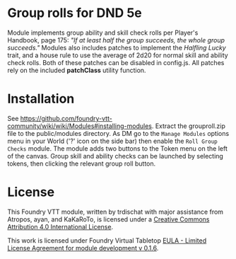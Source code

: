 # Group rolls for DND 5e
Module implements group ability and skill check rolls per Player's Handbook, page 175: *"If at least half the group succeeds, the whole group succeeds."* Modules also includes patches to implement the *Halfling Lucky* trait, and a house rule to use the average of 2d20 for normal skill and ability check rolls.  Both of these patches can be disabled in config.js.  All patches rely on the included **patchClass** utility function.
  
# Installation
See https://github.com/foundry-vtt-community/wiki/wiki/Modules#installing-modules.  Extract the grouproll.zip file to the public/modules directory. As DM go to the `Manage Modules` options menu in your World ('?' icon on the side bar) then enable the `Roll Group Checks` module. The module adds two buttons to the Token menu on the left of the canvas.  Group skill and ability checks can be launched by selecting tokens, then clicking the relevant group roll button. 

# License
This Foundry VTT module, written by trdischat with major assistance from Atropos, ayan, and KaKaRoTo, is licensed under a [Creative Commons Attribution 4.0 International License](http://creativecommons.org/licenses/by/4.0/).

This work is licensed under Foundry Virtual Tabletop [EULA - Limited License Agreement for module development v 0.1.6](http://foundryvtt.com/pages/license.html).
